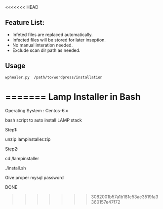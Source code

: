 <<<<<<< HEAD
## Feature List:

 
 * Infeted files are replaced automatically.
 * Infected files will be stored for later inseption.
 * No manual interation needed.
 * Exclude scan dir path as needed.
 
## Usage

```
wphealer.py  /path/to/wordpress/installation
```

=======
Lamp Installer in Bash
======================

Operating System : Centos-6.x

bash script to auto install LAMP stack

Step1:


unzip lampinstaller.zip

Step2:


cd /lampinstaller

./install.sh

Give proper mysql password

DONE
>>>>>>> 3082001b57a1b181c53ac3519fa3360157e47f72

